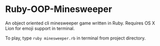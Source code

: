 # Ruby-OOP-Minesweeper
An object oriented cli minesweeper game written in Ruby. Requires OS X Lion for emoji support in terminal.

To play, type `ruby minesweeper.rb` in terminal from project directory.
